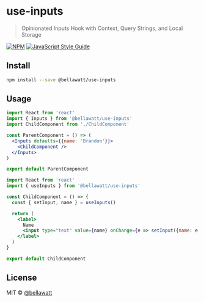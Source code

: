 # use-inputs

> Opinionated Inputs Hook with Context, Query Strings, and Local Storage

[![NPM](https://img.shields.io/npm/v/@bellawatt/use-inputs.svg)](https://www.npmjs.com/package/use-inputs) [![JavaScript Style Guide](https://img.shields.io/badge/code_style-standard-brightgreen.svg)](https://standardjs.com)

## Install

```bash
npm install --save @bellawatt/use-inputs
```

## Usage

```jsx
import React from 'react'
import { Inputs } from '@bellawatt/use-inputs'
import ChildComponent from './ChildComponent'

const ParentComponent = () => (
  <Inputs defaults={{name: 'Brandon'}}>
    <ChildComponent />
  </Inputs>
)

export default ParentComponent

```

```jsx
import React from 'react'
import { useInputs } from '@bellawatt/use-inputs'

const ChildComponent = () => {
  const { setInput, name } = useInputs()

  return (
    <label>
      Name
      <input type="text" value={name} onChange={e => setInput({name: e.currentTarget.value})} />
    </label>
  )
}

export default ChildComponent
```

## License

MIT © [@bellawatt](https://github.com/bellawatt)
